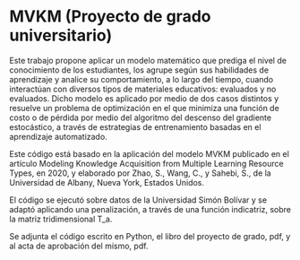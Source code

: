 # MVKM (Proyecto de grado universitario)

Este trabajo propone aplicar un modelo matemático que prediga el nivel de conocimiento de los estudiantes, los agrupe según sus habilidades de aprendizaje y analice su comportamiento, a lo largo del tiempo, cuando interactúan con diversos tipos de materiales educativos: evaluados y no evaluados. Dicho modelo es aplicado por medio de dos casos distintos y resuelve un problema de optimización en el que minimiza una función de costo o de pérdida por medio del algoritmo del descenso del gradiente estocástico, a través de estrategias de entrenamiento basadas en el aprendizaje automatizado.

Este código está basado en  la aplicación del modelo MVKM publicado en el artículo Modeling Knowledge Acquisition from Multiple Learning Resource Types, en 2020, 
y elaborado por Zhao, S., Wang, C., y Sahebi, S., de la Universidad de Albany, Nueva York, Estados Unidos.

El código se ejecutó sobre datos de la Universidad Simón Bolívar y se adaptó aplicando una penalización, a través de una función indicatriz, sobre la matriz 
tridimensional T_a.

Se adjunta el código escrito en Python, el libro del proyecto de grado, pdf, y al acta de aprobación del mismo, pdf.
